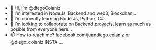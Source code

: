 - 👋 Hi, I’m @diegoCoianiz
- 👀 I’m interested in NodeJs, Backend and web3, Blockchan...
- 🌱 I’m currently learning Node.Js, Python, C#...
- 💞️ I’m looking to collaborate on Backend proyects, learn as much as posible from everyone here...
- 📫 How to reach me? facebook.com/juandiego.coianiz or @diego_coianiz INSTA ...
